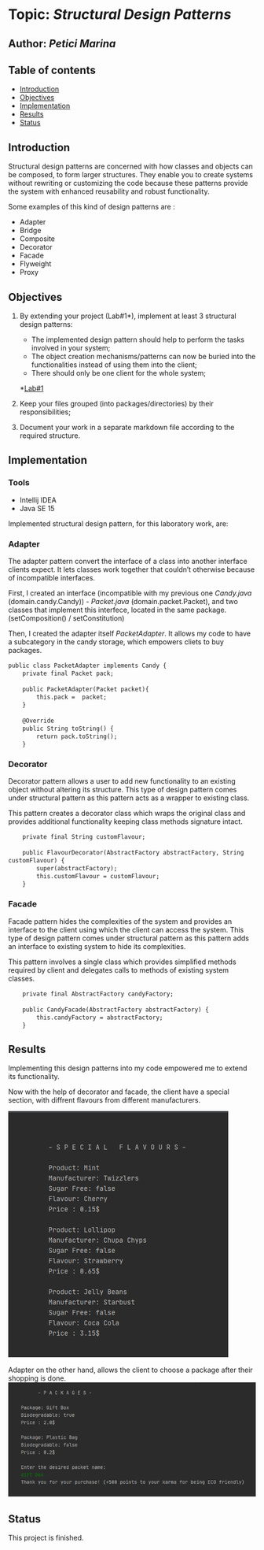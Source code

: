 # Topic: *Structural Design Patterns*
## Author: *Petici Marina*

## Table of contents
* [Introduction](#introduction)
* [Objectives](#objectives)
* [Implementation](#implementation)
* [Results](#results)
* [Status](#status)

## Introduction

Structural design patterns are concerned with how classes and objects can be composed, to form larger structures. They enable you to create systems without rewriting or customizing the code because these patterns provide the system with enhanced reusability and robust functionality.

Some examples of this kind of design patterns are :

   * Adapter
   * Bridge
   * Composite
   * Decorator
   * Facade
   * Flyweight
   * Proxy
   
## Objectives

1. By extending your project (Lab#1*), implement at least 3 structural design patterns:

    * The implemented design pattern should help to perform the tasks involved in your system;
    * The object creation mechanisms/patterns can now be buried into the functionalities instead of using them into the client;
    * There should only be one client for the whole system;

    *[Lab#1](https://github.com/marina01p/SDTM-Labs/tree/main/Lab%231)
  
2. Keep your files grouped (into packages/directories) by their responsibilities;

3. Document your work in a separate markdown file according to the required structure.


## Implementation

### Tools

* Intellij IDEA
* Java SE 15

Implemented structural design pattern, for this laboratory work, are:

### Adapter

The adapter pattern convert the interface of a class into another interface clients expect. 
It lets classes work together that couldn’t otherwise because of incompatible interfaces.

First, I created an interface (incompatible with my previous one *Candy.java* (domain.candy.Candy)) - *Packet.java* (domain.packet.Packet), and two classes that implement
this interfece, located in the same package. (setComposition() / setConstitution)

Then, I created the adapter itself *PacketAdapter*. It allows my code to have a subcategory in the candy storage, which empowers cliets to buy packages.

```
public class PacketAdapter implements Candy {
    private final Packet pack;

    public PacketAdapter(Packet packet){
        this.pack =  packet;
    }

    @Override
    public String toString() {
        return pack.toString();
    }
```


### Decorator
Decorator pattern allows a user to add new functionality to an existing object without altering its structure. 
This type of design pattern comes under structural pattern as this pattern acts as a wrapper to existing class.


This pattern creates a decorator class which wraps the original class and provides additional functionality keeping class methods signature intact.

```
    private final String customFlavour;

    public FlavourDecorator(AbstractFactory abstractFactory, String customFlavour) {
        super(abstractFactory);
        this.customFlavour = customFlavour;
    }

```

### Facade
Facade pattern hides the complexities of the system and provides an interface to the client using which the client can access the system. 
This type of design pattern comes under structural pattern as this pattern adds an interface to existing system to hide its complexities.

This pattern involves a single class which provides simplified methods required by client and delegates calls to methods of existing system classes.

```
    private final AbstractFactory candyFactory;

    public CandyFacade(AbstractFactory abstractFactory) {
        this.candyFactory = abstractFactory;
    }
```
## Results

Implementing this design patterns into my code empowered me to extend its functionality.

Now with the help of decorator and facade, the client have a special section, with diffrent flavours from different manufacturers.

![alt text](https://github.com/marina01p/SDTM-Labs/blob/main/Lab%232/screenshots/screen-01.png)

Adapter on the other hand, allows the client to choose a package after their shopping is done.
![alt text](https://github.com/marina01p/SDTM-Labs/blob/main/Lab%232/screenshots/screen-02.png)


## Status
This project is finished.
